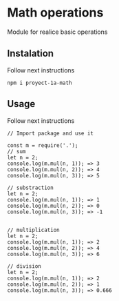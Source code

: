 # Math operations

Module for realice basic operations

## Instalation
Follow next instructions

```
npm i proyect-1a-math
```

## Usage
Follow next instructions

```
// Import package and use it

const m = require('.');
// sum
let n = 2;
console.log(m.mul(n, 1)); => 3
console.log(m.mul(n, 2)); => 4
console.log(m.mul(n, 3)); => 5 

// substraction
let n = 2;
console.log(m.mul(n, 1)); => 1
console.log(m.mul(n, 2)); => 0
console.log(m.mul(n, 3)); => -1 


// multiplication
let n = 2;
console.log(m.mul(n, 1)); => 2
console.log(m.mul(n, 2)); => 4
console.log(m.mul(n, 3)); => 6 

// division
let n = 2;
console.log(m.mul(n, 1)); => 2
console.log(m.mul(n, 2)); => 1
console.log(m.mul(n, 3)); => 0.666 

```